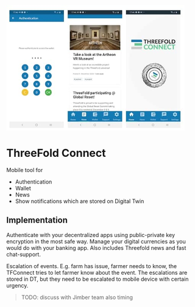 ![](img/tfconnect.jpg)

# ThreeFold Connect

Mobile tool for

- Authentication
- Wallet
- News
- Show notifications which are stored on Digital Twin

## Implementation

Authenticate with your decentralized apps using public-private key encryption in the most safe way. Manage your digital currencies as you would do with your banking app. Also includes Threefold news and fast chat-support.

Escalation of events. E.g. farm has issue, farmer needs to know, the TFConnect tries to let farmer know about the event. The escalations are stored in DT, but they need to be escalated to mobile device with certain urgency.

> TODO: discuss with Jimber team also timing
